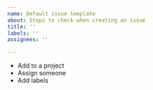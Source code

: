 ```yaml
---
name: Default issue template
about: Steps to check when creating an issue
title: ''
labels: ''
assignees: ''

---
```


- Add to a project
- Assign someone
- Add labels
